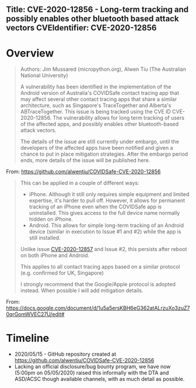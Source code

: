 Title: CVE-2020-12856 - Long-term tracking and possibly enables other bluetooth based attack vectors
CVEIdentifier: CVE-2020-12856
---

# Overview

> Authors: Jim Mussared (micropython.org), Alwen Tiu (The Australian National University)
>
> A vulnerability has been identified in the implementation of the Android version of Australia's COVIDSafe contact tracing app that may affect several other contact tracing apps that share a similar architecture, such as Singapore's TraceTogether and Alberta's ABTraceTogether. This issue is being tracked using the CVE ID CVE-2020-12856. The vulnerability allows for long term tracking of users of the affected apps, and possibly enables other bluetooth-based attack vectors.
>
> The details of the issue are still currently under embargo, until the developers of the affected apps have been notified and given a chance to put in place mitigation strategies. After the embargo period ends, more details of the issue will be published here.

From: https://github.com/alwentiu/COVIDSafe-CVE-2020-12856

> This can be applied in a couple of different ways:
>
> - iPhone. Although it still only requires simple equipment and limited expertise, it's harder to pull off. However, it allows for permanent tracking of an iPhone even when the COVIDSafe app is uninstalled. This gives access to the full device name normally hidden on iPhone.
> - Android. This allows for simple long-term tracking of an Android device (similar in execution to Issue #1 and #2) while the app is still installed.
> 
> Unlike issue <a href="/issue-register/CVE-2020-12857-tempid-identifier-was-static">CVE-2020-12857</a> and Issue #2, this persists after reboot on both iPhone and Android.
>
> This applies to all contact tracing apps based on a similar protocol (e.g. confirmed for UK, Singapore)
> 
> I strongly recommend that the Google/Apple protocol is adopted instead. When possible I will add mitigation details.

From: https://docs.google.com/document/d/1u5a5ersKBH6eG362atALrzuXo3zuZ70qrGomWVEC27U/edit#

# Timeline

- 2020/05/15 - GitHub repository created at https://github.com/alwentiu/COVIDSafe-CVE-2020-12856
- Lacking an official disclosure/bug bounty program, we have now (5:00pm on 05/05/2020) raised this informally with the DTA and ASD/ACSC though available channels, with as much detail as possible.
